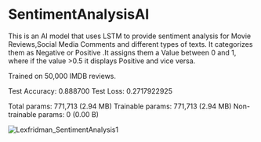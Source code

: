 # SentimentAnalysisAI

This is an AI model that uses LSTM to provide sentiment analysis for Movie Reviews,Social Media Comments and different types of texts. It categorizes them as Negative or Positive .It assigns them a Value between 0 and 1, where if the value >0.5 it displays Positive and vice versa.


Trained on 50,000 IMDB reviews. 


Test Accuracy: 0.888700
Test Loss: 0.2717922925

Total params: 771,713 (2.94 MB)
Trainable params: 771,713 (2.94 MB)
Non-trainable params: 0 (0.00 B)

![Lexfridman_SentimentAnalysis1](https://github.com/user-attachments/assets/d5ecd3a0-d9f6-4f0c-8e44-898901725406)
